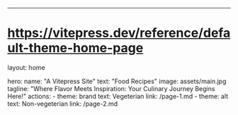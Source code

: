 ---
# https://vitepress.dev/reference/default-theme-home-page
layout: home

hero:
  name: "A Vitepress Site"
  text: "Food Recipes"
  image: assets/main.jpg
  tagline: "Where Flavor Meets Inspiration: Your Culinary Journey Begins Here!"
  actions:
    - theme: brand
      text: Vegeterian 
      link: /page-1.md
    - theme: alt
      text: Non-vegeterian
      link: /page-2.md
